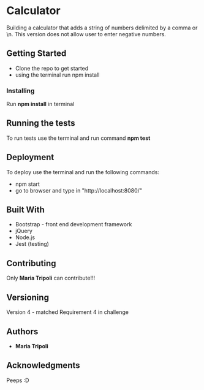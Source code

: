 # Calculator
Building a calculator that adds a string of numbers delimited by a comma or \n. This version does not allow user to enter negative numbers.

## Getting Started
+ Clone the repo to get started
+ using the terminal run npm install

### Installing
Run **npm install** in terminal

## Running the tests
To run tests use the terminal and run command **npm test**

## Deployment
To deploy use the terminal and run the following commands:
+ npm start
+ go to browser and type in "http://localhost:8080/"

## Built With
+ Bootstrap - front end development framework
+ jQuery
+ Node.js 
+ Jest (testing)

## Contributing
Only **Maria Tripoli** can contribute!!!

## Versioning
Version 4 -  matched Requirement 4 in challenge

## Authors
+ **Maria Tripoli**

## Acknowledgments
Peeps
:D